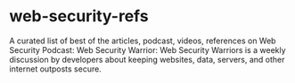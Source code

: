 # web-security-refs
A curated list of best of the articles, podcast, videos, references  on Web Security
Podcast: Web Security Warrior: Web Security Warriors is a weekly discussion by developers about keeping websites, data, servers, and other internet outposts secure.
